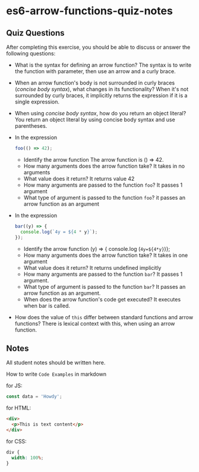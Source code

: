 # es6-arrow-functions-quiz-notes

## Quiz Questions

After completing this exercise, you should be able to discuss or answer the following questions:

- What is the syntax for defining an arrow function?
  The syntax is to write the function with parameter, then use an arrow and a curly brace.
- When an arrow function's body is not surrounded in curly braces (_concise body syntax_), what changes in its functionality?
  When it's not surrounded by curly braces, it implicitly returns the expression if it is a single expression.
- When using _concise body syntax_, how do you return an object literal?
  You return an object literal by using concise body syntax and use parentheses.
- In the expression

  ```js
  foo(() => 42);
  ```

  - Identify the arrow function
    The arrow function is () => 42.
  - How many arguments does the arrow function take?
    It takes in no arguments
  - What value does it return?
    It returns value 42
  - How many arguments are passed to the function `foo`?
    It passes 1 argument
  - What type of argument is passed to the function `foo`?
    it passes an arrow function as an argument

- In the expression

  ```js
  bar((y) => {
    console.log(`4y = ${4 * y}`);
  });
  ```

  - Identify the arrow function
    (y) => { console.log (`4y=${4*y}`)};
  - How many arguments does the arrow function take?
    It takes in one argument
  - What value does it return?
    It returns undefined implicitly
  - How many arguments are passed to the function `bar`?
    It passes 1 argument.
  - What type of argument is passed to the function `bar`?
    It passes an arrow function as an argument.
  - When does the arrow function's code get executed?
    It executes when bar is called.

- How does the value of `this` differ between standard functions and arrow functions?
  There is lexical context with this, when using an arrow function.

## Notes

All student notes should be written here.

How to write `Code Examples` in markdown

for JS:

```javascript
const data = 'Howdy';
```

for HTML:

```html
<div>
  <p>This is text content</p>
</div>
```

for CSS:

```css
div {
  width: 100%;
}
```
